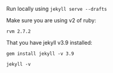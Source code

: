 Run locally using `jekyll serve --drafts`

Make sure you are using v2 of ruby:

`rvm 2.7.2`

That you have jekyll v3.9 installed:

`gem install jekyll -v 3.9`

`jekyll -v`
